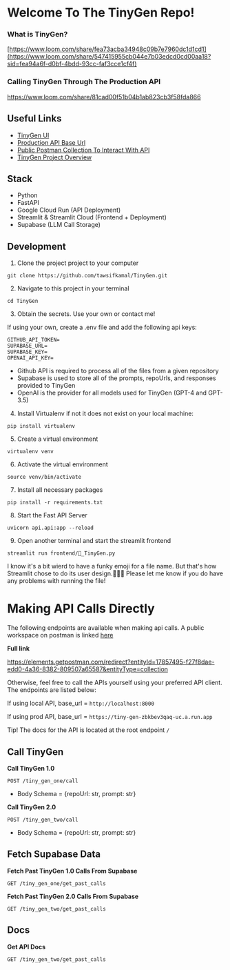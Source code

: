 
# Welcome To The TinyGen Repo!

### What is TinyGen?
[https://www.loom.com/share/fea73acba34948c09b7e7960dc1d1cd1](https://www.loom.com/share/547415955cb044e7b03edcd0cd00aa18?sid=fea94a6f-d0bf-4bdd-93cc-faf3cce1cf4f)

### Calling TinyGen Through The Production API
https://www.loom.com/share/81cad00f51b04b1ab823cb3f58fda866

## Useful Links

- [TinyGen UI](https://tiny-gen.streamlit.app/)
- [Production API Base Url](https://tiny-gen-zbkbev3qaq-uc.a.run.app)
- [Public Postman Collection To Interact With API](https://www.postman.com/red-water-664033/workspace/tinygen/documentation/17857495-f27f8dae-edd0-4a36-8382-809507a65587)
- [TinyGen Project Overview](https://tawsifkamal.notion.site/TinyGen-3bc759c6254a4e33ad7f7fac86d97c0b?pvs=74)

## Stack
- Python
- FastAPI
- Google Cloud Run (API Deployment)
- Streamlit & Streamlit Cloud (Frontend + Deployment)
- Supabase (LLM Call Storage)

## Development

1. Clone the project project to your computer

```
git clone https://github.com/tawsifkamal/TinyGen.git
```

2. Navigate to this project in your terminal

```
cd TinyGen
```

3. Obtain the secrets. Use your own or contact me!

If using your own, create a .env file and add the following api keys:

```
GITHUB_API_TOKEN=
SUPABASE_URL=
SUPABASE_KEY=
OPENAI_API_KEY=
```

- Github API is required to process all of the files from a given repository
- Supabase is used to store all of the prompts, repoUrls, and responses provided to TinyGen
- OpenAI is the provider for all models used for TinyGen (GPT-4 and GPT-3.5)

4. Install Virtualenv if not it does not exist on your local machine:

```
pip install virtualenv
```

5. Create a virtual environment
```
virtualenv venv
```


6. Activate the virtual environment

```
source venv/bin/activate
```

7. Install all necessary packages
```
pip install -r requirements.txt
```

8. Start the Fast API Server
```
uvicorn api.api:app --reload
```

9. Open another terminal and start the streamlit frontend
```
streamlit run frontend/🤖_TinyGen.py
```

I know it's a bit wierd to have a funky emoji for a file name. But that's how Streamlit chose to do its user design.🤷🏽‍♂️
Please let me know if you do have any problems with running the file!

# Making API Calls Directly
The following endpoints are available when making api calls. A public workspace on postman is linked [here](https://elements.getpostman.com/redirect?entityId=17857495-f27f8dae-edd0-4a36-8382-809507a65587&entityType=collection)

**Full link**

https://elements.getpostman.com/redirect?entityId=17857495-f27f8dae-edd0-4a36-8382-809507a65587&entityType=collection

Otherwise, feel free to call the APIs yourself using your preferred API client. The endpoints are listed below:

If using local API, base_url = ```http://localhost:8000```

If using prod API, base_url = ```https://tiny-gen-zbkbev3qaq-uc.a.run.app```

Tip! The docs for the API is located at the root endpoint ```/```
## Call TinyGen

**Call TinyGen 1.0**

```POST /tiny_gen_one/call``` 

- Body Schema = {repoUrl: str, prompt: str}

**Call TinyGen 2.0**

```POST /tiny_gen_two/call``` 

- Body Schema = {repoUrl: str, prompt: str}

## Fetch Supabase Data

**Fetch Past TinyGen 1.0 Calls From Supabase**

```GET /tiny_gen_one/get_past_calls``` 

**Fetch Past TinyGen 2.0 Calls From Supabase**

```GET /tiny_gen_two/get_past_calls``` 

## Docs
**Get API Docs**

```GET /tiny_gen_two/get_past_calls``` 
